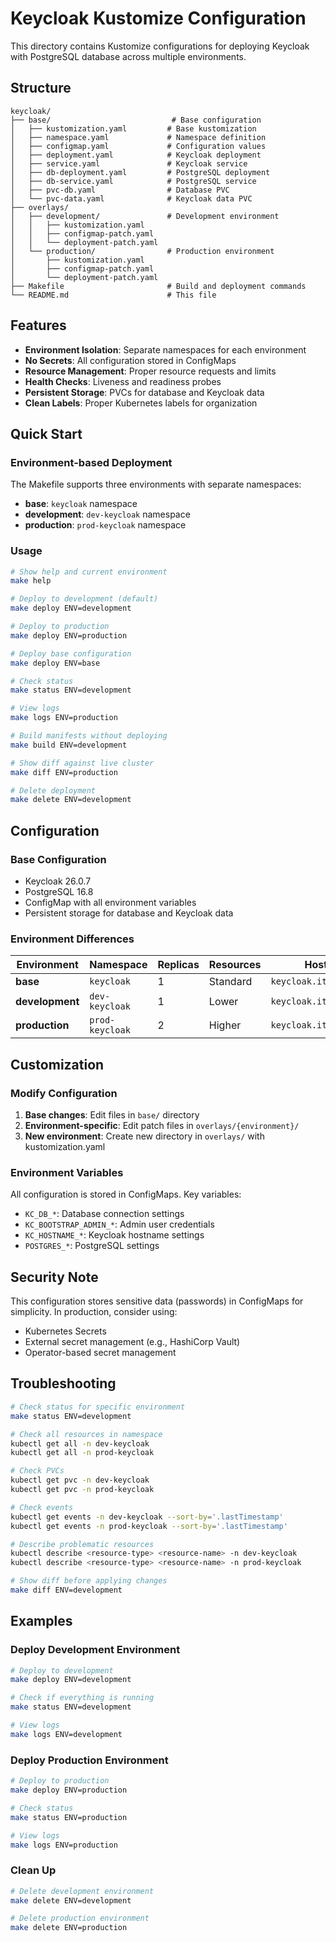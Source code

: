 # Keycloak Kustomize Configuration

This directory contains Kustomize configurations for deploying Keycloak with PostgreSQL database across multiple environments.

## Structure

```
keycloak/
├── base/                           # Base configuration
│   ├── kustomization.yaml         # Base kustomization
│   ├── namespace.yaml             # Namespace definition
│   ├── configmap.yaml             # Configuration values
│   ├── deployment.yaml            # Keycloak deployment
│   ├── service.yaml               # Keycloak service
│   ├── db-deployment.yaml         # PostgreSQL deployment
│   ├── db-service.yaml            # PostgreSQL service
│   ├── pvc-db.yaml                # Database PVC
│   └── pvc-data.yaml              # Keycloak data PVC
├── overlays/
│   ├── development/               # Development environment
│   │   ├── kustomization.yaml
│   │   ├── configmap-patch.yaml
│   │   └── deployment-patch.yaml
│   └── production/                # Production environment
│       ├── kustomization.yaml
│       ├── configmap-patch.yaml
│       └── deployment-patch.yaml
├── Makefile                       # Build and deployment commands
└── README.md                      # This file
```

## Features

- **Environment Isolation**: Separate namespaces for each environment
- **No Secrets**: All configuration stored in ConfigMaps
- **Resource Management**: Proper resource requests and limits
- **Health Checks**: Liveness and readiness probes
- **Persistent Storage**: PVCs for database and Keycloak data
- **Clean Labels**: Proper Kubernetes labels for organization

## Quick Start

### Environment-based Deployment

The Makefile supports three environments with separate namespaces:

- **base**: `keycloak` namespace
- **development**: `dev-keycloak` namespace
- **production**: `prod-keycloak` namespace

### Usage

```bash
# Show help and current environment
make help

# Deploy to development (default)
make deploy ENV=development

# Deploy to production
make deploy ENV=production

# Deploy base configuration
make deploy ENV=base

# Check status
make status ENV=development

# View logs
make logs ENV=production

# Build manifests without deploying
make build ENV=development

# Show diff against live cluster
make diff ENV=production

# Delete deployment
make delete ENV=development
```

## Configuration

### Base Configuration

- Keycloak 26.0.7
- PostgreSQL 16.8
- ConfigMap with all environment variables
- Persistent storage for database and Keycloak data

### Environment Differences

| Environment     | Namespace       | Replicas | Resources | Hostname                  |
| --------------- | --------------- | -------- | --------- | ------------------------- |
| **base**        | `keycloak`      | 1        | Standard  | `keycloak.itdevops.id.vn` |
| **development** | `dev-keycloak`  | 1        | Lower     | `keycloak.itdevops.id.vn` |
| **production**  | `prod-keycloak` | 2        | Higher    | `keycloak.itdevops.id.vn` |

## Customization

### Modify Configuration

1. **Base changes**: Edit files in `base/` directory
2. **Environment-specific**: Edit patch files in `overlays/{environment}/`
3. **New environment**: Create new directory in `overlays/` with kustomization.yaml

### Environment Variables

All configuration is stored in ConfigMaps. Key variables:

- `KC_DB_*`: Database connection settings
- `KC_BOOTSTRAP_ADMIN_*`: Admin user credentials
- `KC_HOSTNAME_*`: Keycloak hostname settings
- `POSTGRES_*`: PostgreSQL settings

## Security Note

This configuration stores sensitive data (passwords) in ConfigMaps for simplicity. In production, consider using:

- Kubernetes Secrets
- External secret management (e.g., HashiCorp Vault)
- Operator-based secret management

## Troubleshooting

```bash
# Check status for specific environment
make status ENV=development

# Check all resources in namespace
kubectl get all -n dev-keycloak
kubectl get all -n prod-keycloak

# Check PVCs
kubectl get pvc -n dev-keycloak
kubectl get pvc -n prod-keycloak

# Check events
kubectl get events -n dev-keycloak --sort-by='.lastTimestamp'
kubectl get events -n prod-keycloak --sort-by='.lastTimestamp'

# Describe problematic resources
kubectl describe <resource-type> <resource-name> -n dev-keycloak
kubectl describe <resource-type> <resource-name> -n prod-keycloak

# Show diff before applying changes
make diff ENV=development
```

## Examples

### Deploy Development Environment

```bash
# Deploy to development
make deploy ENV=development

# Check if everything is running
make status ENV=development

# View logs
make logs ENV=development
```

### Deploy Production Environment

```bash
# Deploy to production
make deploy ENV=production

# Check status
make status ENV=production

# View logs
make logs ENV=production
```

### Clean Up

```bash
# Delete development environment
make delete ENV=development

# Delete production environment
make delete ENV=production
```
